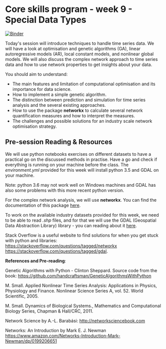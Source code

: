 # Core skills program - week 9 - Special Data Types

[![Binder](https://mybinder.org/badge.svg)](https://mybinder.org/v2/gh/core-skills/08-time-network-analysis.git/master)

Today's session will introduce techniques to handle time series data. We will have a look at optimisation and genetic algorithms (GA), linear autoregressive models (AR), local constant models, and nonlinear global models. We will also discuss the complex network approach to time series data and how to use network properties to get insights about your data.  

You should aim to understand:

- The main features and limitation of computational optimisation and its importance for data science.
- How to implement a simple genetic algorithm.
- The distinction between prediction and simulation for time series analysis and the  several existing approaches.
- How to use the package **networkx** to calculate several network quantification measures and how to interpret the measures.
- The challenges and possible solutions for an industry scale network optimisation strategy.


## Pre-session Reading & Resources

We will use python notebooks exercises on different datasets to have a practical go on the discussed methods in practise. Have a go and check if everything is running on your machine before the class. The *environment.yml* provided for this week will install python 3.5 and GDAL on your machine.  

Note: python 3.6 may not work well on Windows machines and GDAL has also some problems with this more recent python version.  

For the complex network analysis, we will use **networkx**. You can find the documentation of  this package [here](]https://networkx.github.io). 

To work on the available industry datasets provided for this week, we need to be able to read *.shp* files, and for that we will use the GDAL (Geospatial Data Abstraction Library) library - you can reading about it [here](https://www.gdal.org). 

Stack Overflow is a useful website to find solutions for when you get stuck with python and libraries: 
https://stackoverflow.com/questions/tagged/networkx
https://stackoverflow.com/questions/tagged/gdal.

**References and Pre-reading**:

Genetic Algorithms with Python - Clinton Sheppard.
Source code from the book: https://github.com/handcraftsman/GeneticAlgorithmsWithPython

M. Small. Applied Nonlinear Time Series Analysis: Applications in Physics, Physiology and Finance. Nonlinear Science Series A, vol. 52. World Scientific, 2005. 

M. Small. Dynamics of Biological Systems., Mathematics and Computational Biology Series, Chapman & Hall/CRC, 2011.

Network Science by A.-L. Barabási: http://networksciencebook.com

Networks: An Introduction by Mark E. J. Newman
https://www.amazon.com/Networks-Introduction-Mark-Newman/dp/0199206651
